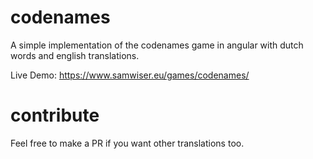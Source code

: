 # codenames
A simple implementation of the codenames game in angular with dutch words and english translations.

Live Demo: https://www.samwiser.eu/games/codenames/

# contribute
Feel free to make a PR if you want other translations too.
